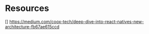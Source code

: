 # Resources
[] https://medium.com/coox-tech/deep-dive-into-react-natives-new-architecture-fb67ae615ccd